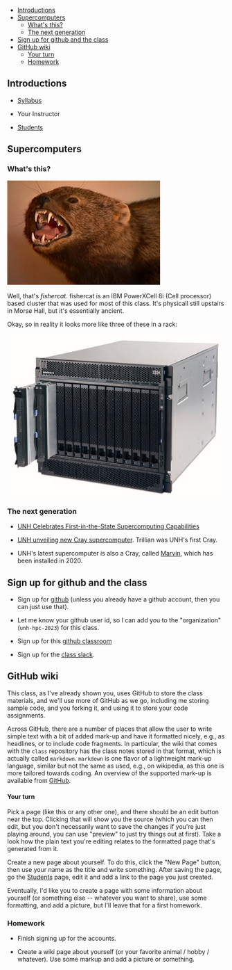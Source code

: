 <!-- START doctoc generated TOC please keep comment here to allow auto update -->
<!-- DON'T EDIT THIS SECTION, INSTEAD RE-RUN doctoc TO UPDATE -->


- [Introductions](#introductions)
- [Supercomputers](#supercomputers)
  - [What's this?](#whats-this)
  - [The next generation](#the-next-generation)
- [Sign up for github and the class](#sign-up-for-github-and-the-class)
- [GitHub wiki](#github-wiki)
    - [Your turn](#your-turn)
  - [Homework](#homework)

<!-- END doctoc generated TOC please keep comment here to allow auto update -->

## Introductions

* [Syllabus](https://github.com/unh-hpc-2023/syllabus/blob/main/README.md)

* Your Instructor

* [Students](Students)

## Supercomputers

### What's this?

![fishercat](images/fisher-cat.jpg)

Well, that's *fishercat*. fishercat is an IBM PowerXCell 8i (Cell
processor) based cluster that was used for most of this class. It's physicall still upstairs in Morse Hall, but it's essentially ancient.

Okay, so in reality it looks more like three of these in a rack:

![Blade Center](images/bladecenter.jpg)

### The next generation

* [UNH Celebrates First-in-the-State Supercomputing Capabilities](http://www.unh.edu/unhtoday/2013/11/unh-celebrates-first-state-supercomputing-capabilities)

* [UNH unveiling new Cray supercomputer](http://boston.cbslocal.com/2013/11/03/unh-unveiling-new-cray-supercomputer-slated-for-physics-research/). Trillian was UNH's first Cray.

* UNH's latest supercomputer is also a Cray, called [Marvin](https://plasma-use.sr.unh.edu/pmwiki.php?n=Main.Marvin), which has
  been installed in 2020.

## Sign up for github and the class

* Sign up for [github](https://github.com) (unless you already have a
  github account, then you can just use that).

* Let me know your github user id, so I can add you to the
  "organization" (`unh-hpc-2023`) for this class.

* Sign up for this
  [github classroom](https://classroom.github.com/classrooms/122924068-unh-hpc-2023)

* Sign up for the [class slack](https://join.slack.com/t/newworkspace-o8k5214/shared_invite/zt-1nwjejb0k-AlPLvzJwx03GKE9785ADWQ).

## GitHub wiki

This class, as I've already shown you, uses GitHub to store the class
materials, and we'll use more of GitHub as we go, including me storing
sample code, and you forking it, and using it to store your code
assignments.

Across GitHub, there are a number of places that allow the user to
write simple text with a bit of added mark-up and have it formatted
nicely, e.g., as headlines, or to include code fragments. In
particular, the wiki that comes with the `class` repository has the
class notes stored in that format, which is actually called
`markdown`. `markdown` is one flavor of a lightweight mark-up
language, similar but not the same as used, e.g., on wikipedia, as
this one is more tailored towards coding. An overview of the supported
mark-up is available from
[GitHub](https://guides.github.com/features/mastering-markdown/).

#### Your turn

Pick a page (like this or any other one), and there should be an edit
button near the top. Clicking that will show you the source (which you
can then edit, but you don't necessarily want to save the changes if
you're just playing around, you can use "preview" to just try things
out at first). Take a look how the plain text you're editing relates
to the formatted page that's generated from it.

Create a new page about yourself. To do this, click the "New Page"
button, then use your name as the title and write something. After
saving the page, go the [Students](Students) page, edit it and add
a link to the page you just created.

Eventually, I'd like you to create a page with some information about
yourself (or something else -- whatever you want to share), use some
formatting, and add a picture, but I'll leave that for a first
homework.

### Homework

* Finish signing up for the accounts.

* Create a wiki page about yourself (or your favorite animal / hobby / whatever). Use some markup and add a picture or something.

